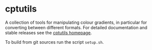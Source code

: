 <!-- This is the README for Github -->

cptutils
========

A collection of tools for manipulating colour gradients, in particular for converting between different formats.  For detailed documentation and stable releases see the [cptutils homepage](http://soliton.vm.bytemark.co.uk/pub/jjg/en/code/cptutils.html).

To build from git sources run the script `setup.sh`. 
